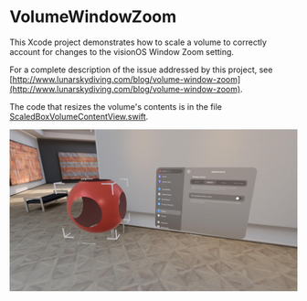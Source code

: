 # VolumeWindowZoom

This Xcode project demonstrates how to scale a volume to correctly account for
changes to the visionOS Window Zoom setting.

For a complete description of the issue addressed by this project, see 
[http://www.lunarskydiving.com/blog/volume-window-zoom](http://www.lunarskydiving.com/blog/volume-window-zoom).

The code that resizes the volume's contents is in the file [ScaledBoxVolumeContentView.swift](VolumeWindowZoom/ScaledBoxVolumeContentView.swift). 

<img src="https://github.com/drewolbrich/VolumeWindowZoom/raw/main/box-medium~1200.jpg" width="600px">
